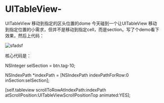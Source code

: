 # UITableView-
UITableView 移动到指定的区头位置的dome
今天碰到一个让UITableView 移动到指定位置的小需求，但并不是移动到指定cell，而是section。写了个demo看下效果，然后上代码：

![sfadsf](http://upload-images.jianshu.io/upload_images/1084782-26aa2865ebe68f5a.gif?imageMogr2/auto-orient/strip)


核心代码是：

NSInteger selSection = btn.tag-10;

NSIndexPath *indexPath = [NSIndexPath indexPathForRow:0 inSection:selSection];

[self.tableview scrollToRowAtIndexPath:indexPath atScrollPosition:UITableViewScrollPositionTop animated:YES];


